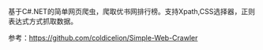 基于C#.NET的简单网页爬虫，爬取优书网排行榜。支持Xpath,CSS选择器，正则表达式方式抓取数据。

参考：https://github.com/coldicelion/Simple-Web-Crawler